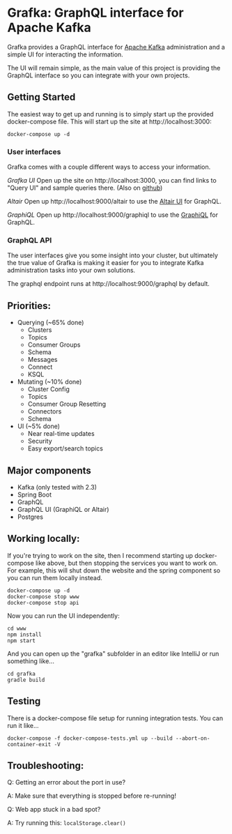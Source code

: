 # Grafka: GraphQL interface for Apache Kafka

Grafka provides a GraphQL interface for [Apache Kafka](https://github.com/apache/kafka) administration and a simple UI for interacting the information.

The UI will remain simple, as the main value of this project is providing the GraphQL interface so you can integrate with your own projects.

## Getting Started

The easiest way to get up and running is to simply start up the provided docker-compose file. This will start up the site at http://localhost:3000:

```shell script
docker-compose up -d
```

### User interfaces

Grafka comes with a couple different ways to access your information.

*Grafka UI*
Open up the site on http://localhost:3000, you can find links to "Query UI" and sample queries there. (Also on [github](https://github.com/codingblocks/grafka/blob/master/www/src/documentation/querying-graphql.md))

*Altair*
Open up http://localhost:9000/altair to use the [Altair UI](https://altair.sirmuel.design/) for GraphQL.

*GraphiQL*
Open up http://localhost:9000/graphiql to use the [GraphiQL](https://github.com/graphql/graphiql) for GraphQL.

### GraphQL API

The user interfaces give you some insight into your cluster, but ultimately the true value of Grafka is making it easier for you to integrate Kafka administration tasks into your own solutions.

The graphql endpoint runs at http://localhost:9000/graphql by default.

## Priorities:

* Querying (~65% done)
   * Clusters
   * Topics
   * Consumer Groups
   * Schema
   * Messages
   * Connect
   * KSQL
* Mutating (~10% done)
   * Cluster Config
   * Topics
   * Consumer Group Resetting
   * Connectors
   * Schema
* UI (~5% done)
   * Near real-time updates
   * Security
   * Easy export/search topics

## Major components

* Kafka (only tested with 2.3)
* Spring Boot
* GraphQL
* GraphQL UI (GraphiQL or Altair)
* Postgres

## Working locally:

If you're trying to work on the site, then I recommend starting up docker-compose like above, but then stopping the services you want to work on. For example, this will shut down the website and the spring component so you can run them locally instead.

```shell script
docker-compose up -d
docker-compose stop www
docker-compose stop api
```

Now you can run the UI independently:

```shell script
cd www
npm install
npm start
```

And you can open up the "grafka" subfolder in an editor like IntelliJ or run something like...

```shell script
cd grafka
gradle build
```

## Testing

There is a docker-compose file setup for running integration tests. You can run it like...
```shell script
docker-compose -f docker-compose-tests.yml up --build --abort-on-container-exit -V
```

## Troubleshooting:

Q: Getting an error about the port in use?

A: Make sure that everything is stopped before re-running!

Q: Web app stuck in a bad spot?

A: Try running this: `localStorage.clear()`

